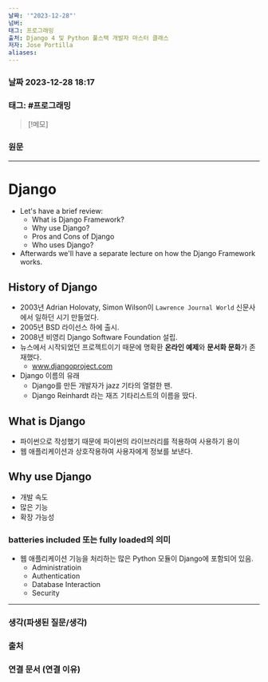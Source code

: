 ```yaml
---
날짜: '"2023-12-28"'
넘버: 
태그: 프로그래밍
출처: Django 4 및 Python 풀스택 개발자 마스터 클래스
저자: Jose Portilla
aliases:
---
```

### 날짜  2023-12-28 18:17

### 태그: #프로그래밍 

>[!메모]
>

### 원문
---
# Django
- Let's have a brief review:
	- What is Django Framework?
	- Why use Django?
	- Pros and Cons of Django
	- Who uses Django?
- Afterwards we'll have a separate lecture on how the Django Framework works.

## History of Django
- 2003년 Adrian Holovaty, Simon Wilson이 `Lawrence Journal World` 신문사에서 일하던 시기 만들었다.
- 2005년 BSD 라이선스 하에 출시.
- 2008년 비영리 Django Software Foundation 설립.
- 뉴스에서 시작되었던 프로젝트이기 때문에 명확환 **온라인 예제**와 **문서화 문화**가 존재했다.
	- www.djangoproject.com
- Django 이름의 유래
	- Django를 만든 개발자가 jazz 기타의 열렬한 팬.
	- Django Reinhardt 라는 재즈 기타리스트의 이름을 땄다.
## What is Django
- 파이썬으로 작성했기 때문에 파이썬의 라이브러리를 적용하여 사용하기 용이
- 웹 애플리케이션과 상호작용하여 사용자에게 정보를 보낸다.
## Why use Django
- 개발 속도
- 많은 기능
- 확장 가능성
### batteries included 또는 fully loaded의 의미
- 웹 애플리케이션 기능을 처리하는 많은 Python 모듈이 Django에 포함되어 있음.
	- Administratioin
	- Authentication
	- Database Interaction
	- Security
---
### 생각(파생된 질문/생각)

### 출처

### 연결 문서 (연결 이유)
